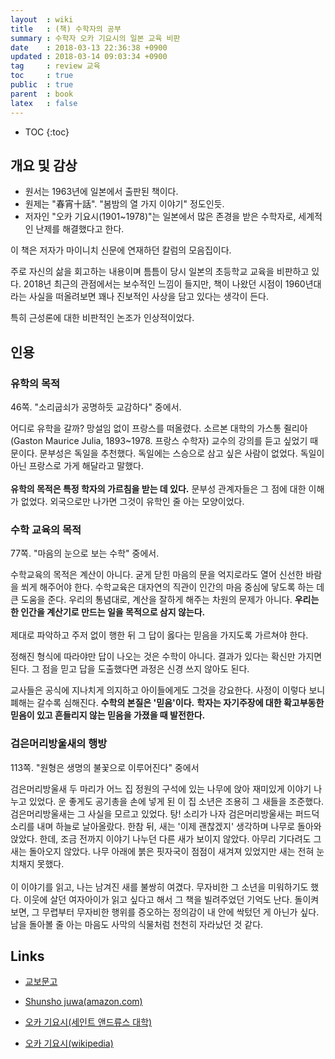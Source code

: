 ```yaml
---
layout  : wiki
title   : (책) 수학자의 공부
summary : 수학자 오카 기요시의 일본 교육 비판
date    : 2018-03-13 22:36:38 +0900
updated : 2018-03-14 09:03:34 +0900
tag     : review 교육
toc     : true
public  : true
parent  : book
latex   : false
---
```

* TOC
{:toc}

## 개요 및 감상

* 원서는 1963년에 일본에서 출판된 책이다.
* 원제는 "春宵十話". "봄밤의 열 가지 이야기" 정도인듯.
* 저자인 "오카 기요시(1901~1978)"는 일본에서 많은 존경을 받은 수학자로, 세계적인 난제를 해결했다고 한다.

이 책은 저자가 마이니치 신문에 연재하던 칼럼의 모음집이다.

주로 자신의 삶을 회고하는 내용이며 틈틈이 당시 일본의 초등학교 교육을 비판하고 있다.
2018년 최근의 관점에서는 보수적인 느낌이 들지만,
책이 나왔던 시점이 1960년대라는 사실을 떠올려보면 꽤나 진보적인 사상을 담고 있다는 생각이 든다.

특히 근성론에 대한 비판적인 논조가 인상적이었다.

## 인용

### 유학의 목적

46쪽. "소리굽쇠가 공명하듯 교감하다" 중에서.

>
어디로 유학을 갈까? 망설임 없이 프랑스를 떠올렸다.
소르본 대학의 가스통 쥘리아(Gaston Maurice Julia, 1893~1978. 프랑스 수학자) 교수의 강의를 듣고 싶었기 때문이다.
문부성은 독일을 추천했다.
독일에는 스승으로 삼고 싶은 사람이 없었다.
독일이 아닌 프랑스로 가게 해달라고 말했다.
<br/><br/>
**유학의 목적은 특정 학자의 가르침을 받는 데 있다.**
문부성 관계자들은 그 점에 대한 이해가 없었다.
외국으로만 나가면 그것이 유학인 줄 아는 모양이었다.

### 수학 교육의 목적

77쪽. "마음의 눈으로 보는 수학" 중에서.

>
수학교육의 목적은 계산이 아니다.
굳게 닫힌 마음의 문을 억지로라도 열어 신선한 바람을 쐬게 해주어야 한다.
수학교육은 대자연의 직관이 인간의 마음 중심에 닿도록 하는 데 큰 도움을 준다.
우리의 통념대로, 계산을 잘하게 해주는 차원의 문제가 아니다.
**우리는 한 인간을 계산기로 만드는 일을 목적으로 삼지 않는다.**
<br/><br/>
제대로 파악하고 주저 없이 행한 뒤 그 답이 옳다는 믿음을 가지도록 가르쳐야 한다.

>
정해진 형식에 따라야만 답이 나오는 것은 수학이 아니다.
결과가 있다는 확신만 가지면 된다.
그 점을 믿고 답을 도출했다면 과정은 신경 쓰지 않아도 된다.

>
교사들은 공식에 지나치게 의지하고 아이들에게도 그것을 강요한다.
사정이 이렇다 보니 폐해는 갈수록 심해진다.
**수학의 본질은 '믿음'이다.**
**학자는 자기주장에 대한 확고부동한 믿음이 있고 흔들리지 않는 믿음을 가졌을 때 발전한다.**

### 검은머리방울새의 행방

113쪽. "원형은 생명의 불꽃으로 이루어진다" 중에서

>
검은머리방울새 두 마리가 어느 집 정원의 구석에 있는 나무에 앉아 재미있게 이야기 나누고 있었다.
운 좋게도 공기총을 손에 넣게 된 이 집 소년은 조용히 그 새들을 조준했다.
검은머리방울새는 그 사실을 모르고 있었다.
탕! 소리가 나자 검은머리방울새는 퍼드덕 소리를 내며 하늘로 날아올랐다.
한참 뒤, 새는 '이제 괜찮겠지' 생각하며 나무로 돌아와 앉았다.
한데, 조금 전까지 이야기 나누던 다른 새가 보이지 않았다.
아무리 기다려도 그 새는 돌아오지 않았다. 나무 아래에 붉은 핏자국이 점점이 새겨져 있었지만 새는 전혀 눈치채지 못했다.
<br/><br/>
이 이야기를 읽고, 나는 남겨진 새를 불쌍히 여겼다.
무자비한 그 소년을 미워하기도 했다.
이웃에 살던 여자아이가 읽고 싶다고 해서 그 책을 빌려주었던 기억도 난다.
돌이켜보면, 그 무렵부터 무자비한 행위를 증오하는 정의감이 내 안에 싹텄던 게 아닌가 싶다.
남을 돌아볼 줄 아는 마음도 사막의 식물처럼 천천히 자라났던 것 같다.

## Links

* [교보문고](http://www.kyobobook.co.kr/product/detailViewKor.laf?ejkGb=&barcode=9791188635023)
* [Shunsho juwa(amazon.com)](https://www.amazon.com/Shunsho-juwa-Kiyoshi-Oka/dp/4044094640)

* [오카 기요시(세인트 앤드류스 대학)](http://www-history.mcs.st-andrews.ac.uk/Biographies/Oka.html)
* [오카 기요시(wikipedia)](https://ko.wikipedia.org/wiki/%EC%98%A4%EC%B9%B4_%EA%B8%B0%EC%9A%94%EC%8B%9C)
